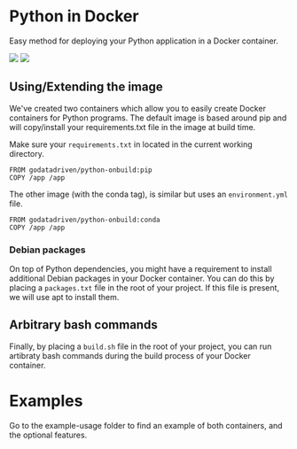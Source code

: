 # Python in Docker

Easy method for deploying your Python application in a Docker container.

[![](https://images.microbadger.com/badges/image/godatadriven/python-onbuild.svg)](https://microbadger.com/images/godatadriven/python-onbuild "Get your own image badge on microbadger.com") [![](https://images.microbadger.com/badges/version/godatadriven/python-onbuild.svg)](https://microbadger.com/images/godatadriven/python-onbuild "Get your own version badge on microbadger.com") 

## Using/Extending the image

We've created two containers which allow you to easily create Docker containers for Python programs.
The default image is based around pip and will copy/install your requirements.txt file in the image at build time.

Make sure your `requirements.txt` in located in the current working directory.

```
FROM godatadriven/python-onbuild:pip
COPY /app /app
```

The other image (with the conda tag), is similar but uses an `environment.yml` file.

```
FROM godatadriven/python-onbuild:conda
COPY /app /app
```

### Debian packages

On top of Python dependencies, you might have a requirement to install additional Debian packages in your Docker container.
You can do this by placing a `packages.txt` file in the root of your project. 
If this file is present, we will use apt to install them.

## Arbitrary bash commands

Finally, by placing a `build.sh` file in the root of your project, you can run artibraty bash commands during the build process of your
Docker container.  

# Examples
Go to the example-usage folder to find an example of both containers, and the optional features.